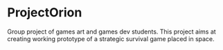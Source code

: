 # ProjectOrion

Group project of games art and games dev students.
 This project aims at creating working prototype of a strategic survival game
placed in space.
